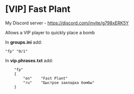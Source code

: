 # [VIP] Fast Plant
My Discord server - https://discord.com/invite/g798xERK5Y

Allows a VIP player to quickly place a bomb

In **groups.ini** add:
```
"fp" "0/1"
```

In **vip.phrases.txt** add:
```
    "fp"
    {
        "en"    "Fast Plant"
        "ru"    "Быстрое закладка бомбы"
    }
```